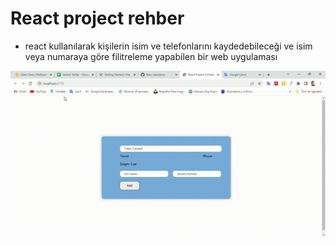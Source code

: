 # React project rehber

- react kullanılarak kişilerin isim ve telefonlarını kaydedebileceği ve
 isim veya numaraya göre filitreleme yapabilen bir web uygulaması 


 ![](./src/assets/ekran.gif)
 
